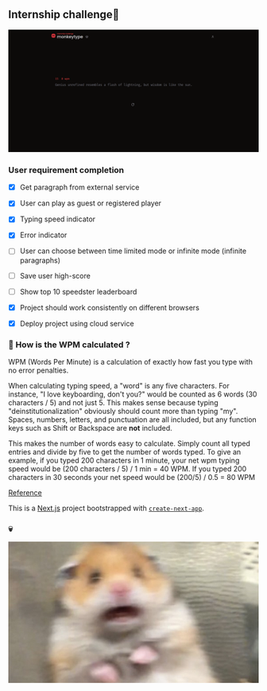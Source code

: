 ## Internship challenge🌠
![alt text](/asset/image.png)


### User requirement completion
- [x] Get paragraph from external service
- [x] User can play as guest or registered player 
- [x] Typing speed indicator
- [x] Error indicator
- [ ] User can choose between time limited mode or infinite mode (infinite paragraphs)
- [ ] Save user high-score
- [ ] Show top 10 speedster leaderboard
- [x] Project should work consistently on different browsers
- [x] Deploy project using cloud service


### 🚀 How is the WPM calculated ? 
WPM (Words Per Minute) is a calculation of exactly how fast you type with no error penalties. 

When calculating typing speed, a "word" is any five characters. For instance, "I love keyboarding, don't you?" would be counted as 6 words (30 characters / 5) and not just 5. This makes sense because typing "deinstitutionalization" obviously should count more than typing "my". Spaces, numbers, letters, and punctuation are all included, but any function keys such as Shift or Backspace are **not** included.

This makes the number of words easy to calculate. Simply count all typed entries and divide by five to get the number of words typed. To give an example, if you typed 200 characters in 1 minute, your net wpm typing speed would be (200 characters / 5) / 1 min = 40 WPM. If you typed 200 characters in 30 seconds your net speed would be (200/5) / 0.5 = 80 WPM

[Reference](https://www.speedtypingonline.com/typing-equations)

This is a [Next.js](https://nextjs.org/) project bootstrapped with [`create-next-app`](https://github.com/vercel/next.js/tree/canary/packages/create-next-app).


### 💀
![alt text](/asset/hamster.jpg)
